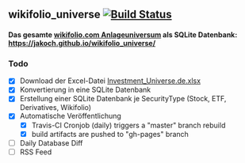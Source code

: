 ## wikifolio_universe [![Build Status](https://travis-ci.org/jakoch/wikifolio_universe.svg?branch=master)](https://travis-ci.org/jakoch/wikifolio_universe)

#### Das gesamte [wikifolio.com Anlageuniversum](https://www.wikifolio.com/de/de/hilfe/tutorials-trader/handel-hinweise/anlageuniversum) als SQLite Datenbank: https://jakoch.github.io/wikifolio_universe/

### Todo
- [x] Download der Excel-Datei [Investment_Universe.de.xlsx](https://wikifolio.blob.core.windows.net/prod-documents/Investment_Universe.de.xlsx) 
- [x] Konvertierung in eine SQLite Datenbank
- [x] Erstellung einer SQLite Datenbank je SecurityType (Stock, ETF, Derivatives, Wikifolio)
- [x] Automatische Veröffentlichung 
  - [x] Travis-CI Cronjob (daily) triggers a "master" branch rebuild 
  - [x] build artifacts are pushed to "gh-pages" branch
- [ ] Daily Database Diff
- [ ] RSS Feed
